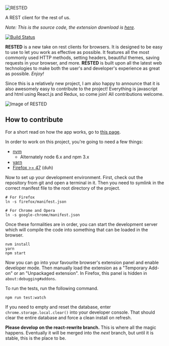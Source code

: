![RESTED](https://github.com/esphen/RESTED/raw/master/images/rested-logo-full.png)

A REST client for the rest of us.

_Note: This is the source code, the extension download is [here](https://addons.mozilla.org/en-US/firefox/addon/rested/?src=github)._

[![Build Status](https://travis-ci.org/esphen/RESTED.svg?branch=react-rewrite)](https://travis-ci.org/esphen/RESTED)

**RESTED** is a new take on rest clients for browsers.
It is designed to be easy to use to let you work as effective as possible.
It features all the most commonly used HTTP methods, setting headers, beautiful themes,
saving requests in your browser, and more.
**RESTED** is built upon all the latest web technologies to make
both the user's and developer's experience as great as possible. _Enjoy!_


Since this is a relatively new project, I am also happy to announce that
it is also awesomely easy to contribute to the project! Everything is
javascript and html using React.js and Redux, so come join! All contributions
welcome.

![Image of RESTED](https://github.com/esphen/RESTED/raw/master/images/rested-app.png)

## How to contribute
For a short read on how the app works, go to [this page](https://github.com/esphen/RESTED/wiki).

In order to work on this project, you're going to need a few things:
 - [nvm](https://github.com/creationix/nvm)
   - Alternately node 6.x and npm 3.x
 - [yarn](https://yarnpkg.com/en/docs/install)
 - [Firefox >= 47](http://funny-pictures-blog.com/wp-content/uploads/funny-pictures/Hurr-durr.jpg) (duh)

Now to set up your development environment. First, check out the repository from
git and open a terminal in it. Then you need to symlink in the correct manifest
file to the root directory of the project.

    # For Firefox
    ln -s firefox/manifest.json

    # For Chrome and Opera
    ln -s google-chrome/manifest.json

Once these formalities are in order, you can start the development server which
will compile the code into something that can be loaded in the browser.

    nvm install
    yarn
    npm start

Now you can go into your favourite browser's extension panel and enable
developer mode. Then manually load the extension as a "Temporary Add-on" or
an "Unpackaged extension". In Firefox, this panel is hidden in
`about:debugging#addons`.

To run the tests, run the following command.

    npm run test:watch

If you need to empty and reset the database, enter
`chrome.storage.local.clear()` into your developer console. That should clear
the entire database and force a clean install on refresh.

**Please develop on the react-rewrite branch.**
This is where all the magic happens. Eventually it will be merged into the
_next_ branch, but until it is stable, this is the place to be.

